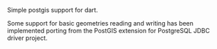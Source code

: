 Simple postgis support for dart.

Some support for basic geometries reading and writing has been implemented porting from the PostGIS extension for PostgreSQL JDBC driver project.
